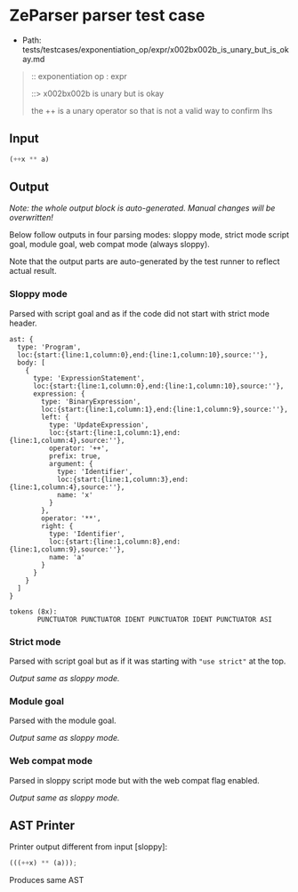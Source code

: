 # ZeParser parser test case

- Path: tests/testcases/exponentiation_op/expr/x002bx002b_is_unary_but_is_okay.md

> :: exponentiation op : expr
>
> ::> x002bx002b is unary but is okay
>
> the ++ is a unary operator so that is not a valid way to confirm lhs

## Input

`````js
(++x ** a)
`````

## Output

_Note: the whole output block is auto-generated. Manual changes will be overwritten!_

Below follow outputs in four parsing modes: sloppy mode, strict mode script goal, module goal, web compat mode (always sloppy).

Note that the output parts are auto-generated by the test runner to reflect actual result.

### Sloppy mode

Parsed with script goal and as if the code did not start with strict mode header.

`````
ast: {
  type: 'Program',
  loc:{start:{line:1,column:0},end:{line:1,column:10},source:''},
  body: [
    {
      type: 'ExpressionStatement',
      loc:{start:{line:1,column:0},end:{line:1,column:10},source:''},
      expression: {
        type: 'BinaryExpression',
        loc:{start:{line:1,column:1},end:{line:1,column:9},source:''},
        left: {
          type: 'UpdateExpression',
          loc:{start:{line:1,column:1},end:{line:1,column:4},source:''},
          operator: '++',
          prefix: true,
          argument: {
            type: 'Identifier',
            loc:{start:{line:1,column:3},end:{line:1,column:4},source:''},
            name: 'x'
          }
        },
        operator: '**',
        right: {
          type: 'Identifier',
          loc:{start:{line:1,column:8},end:{line:1,column:9},source:''},
          name: 'a'
        }
      }
    }
  ]
}

tokens (8x):
       PUNCTUATOR PUNCTUATOR IDENT PUNCTUATOR IDENT PUNCTUATOR ASI
`````

### Strict mode

Parsed with script goal but as if it was starting with `"use strict"` at the top.

_Output same as sloppy mode._

### Module goal

Parsed with the module goal.

_Output same as sloppy mode._

### Web compat mode

Parsed in sloppy script mode but with the web compat flag enabled.

_Output same as sloppy mode._

## AST Printer

Printer output different from input [sloppy]:

````js
(((++x) ** (a)));
````

Produces same AST
